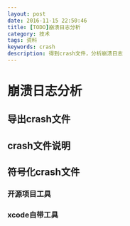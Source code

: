 ```yaml
---
layout: post
date: 2016-11-15 22:50:46
title: [TODO]崩溃日志分析
category: 技术
tags: 资料
keywords: crash
description: 得到crash文件，分析崩溃日志
---
```


# 崩溃日志分析

## 导出crash文件

## crash文件说明


## 符号化crash文件


### 开源项目工具

### xcode自带工具

